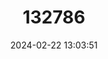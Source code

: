 ---
title: "132786"
category: "Cephalopholis nigripinnis"
draft: false
date: 2024-02-22 13:03:51
languages:
  English: ["Banded-tail Coral-cod", "Blackfin Rockcod", "Duskyfin Rockcod", "Darkfin Hind"]
  Spanish; Castilian: ["Cherna Alinegra"]
  French: ["Merou Tachete A Queue Noire"]
---